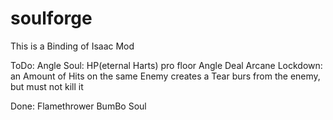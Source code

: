 # soulforge


This is a Binding of Isaac Mod

ToDo:
	Angle Soul: HP(eternal Harts) pro floor Angle Deal
	Arcane Lockdown: an Amount of Hits on the same Enemy creates a Tear burs from the enemy, but must not kill it 

Done:
	Flamethrower
	BumBo Soul
